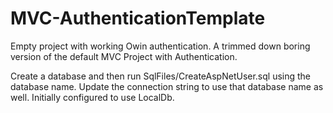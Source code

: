 # MVC-AuthenticationTemplate
Empty project with working Owin authentication.
A trimmed down boring version of the default MVC Project with Authentication. 

Create a database and then run SqlFiles/CreateAspNetUser.sql using the database name. 
Update the connection string to use that database name as well. 
Initially configured to use LocalDb. 
